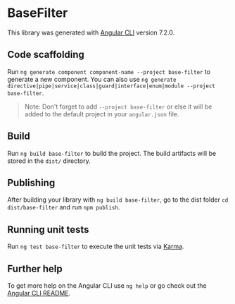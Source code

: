 # BaseFilter

This library was generated with [Angular CLI](https://github.com/angular/angular-cli) version 7.2.0.

## Code scaffolding

Run `ng generate component component-name --project base-filter` to generate a new component. You can also use `ng generate directive|pipe|service|class|guard|interface|enum|module --project base-filter`.
> Note: Don't forget to add `--project base-filter` or else it will be added to the default project in your `angular.json` file. 

## Build

Run `ng build base-filter` to build the project. The build artifacts will be stored in the `dist/` directory.

## Publishing

After building your library with `ng build base-filter`, go to the dist folder `cd dist/base-filter` and run `npm publish`.

## Running unit tests

Run `ng test base-filter` to execute the unit tests via [Karma](https://karma-runner.github.io).

## Further help

To get more help on the Angular CLI use `ng help` or go check out the [Angular CLI README](https://github.com/angular/angular-cli/blob/master/README.md).
